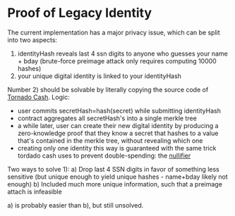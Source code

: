 # Proof of Legacy Identity

The current implementation has a major privacy issue, which can be split into two aspects: 
 1) identityHash reveals last 4 ssn digits to anyone who guesses your name + bday (brute-force preimage attack only requires computing 10000 hashes)
 2) your unique digital identity is linked to your identityHash

Number 2) should be solvable by literally copying the source code of [Tornado Cash](https://github.com/tornadocash). Logic: 
- user commits secretHash=hash(secret) while submitting identityHash
- contract aggregates all secretHash's into a single merkle tree
- a while later, user can create their new digital identity by producing a zero-knowledge proof that they know a secret that hashes to a value that's contained in the merkle tree, without revealing which one
- creating only one identity this way is guaranteed with the same trick tordado cash uses to prevent double-spending: the [nullifier](https://docs.tornado.cash/how-does-tornado.cash-work)

Two ways to solve 1):
 a) Drop last 4 SSN digits in favor of something less sensitive (but unique enough to yield unique hashes - name+bday likely not enough)
 b) Included much more unique information, such that a preimage attach is infeasible
 
 a) is probably easier than b), but still unsolved.
